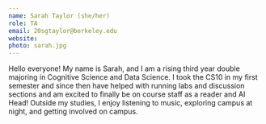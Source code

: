 ```yaml
---
name: Sarah Taylor (she/her)
role: TA
email: 20sgtaylor@berkeley.edu
website:
photo: sarah.jpg
---
```

Hello everyone! My name is Sarah, and I am a rising third year double majoring in Cognitive Science and Data Science. I took the CS10 in my first semester and since then have helped with running labs and discussion sections and am excited to finally be on course staff as a reader and AI Head! Outside my studies, I enjoy listening to music, exploring campus at night, and getting involved on campus.
